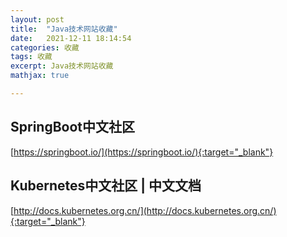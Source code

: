 ```yaml
---
layout: post
title:  "Java技术网站收藏"
date:   2021-12-11 18:14:54
categories: 收藏
tags: 收藏
excerpt: Java技术网站收藏
mathjax: true

---
```




## SpringBoot中文社区

[https://springboot.io/](https://springboot.io/){:target="_blank"}

## Kubernetes中文社区 | 中文文档

[http://docs.kubernetes.org.cn/](http://docs.kubernetes.org.cn/){:target="_blank"}